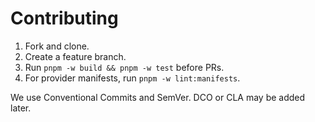 # Contributing

1. Fork and clone. 
2. Create a feature branch.
3. Run `pnpm -w build && pnpm -w test` before PRs.
4. For provider manifests, run `pnpm -w lint:manifests`.

We use Conventional Commits and SemVer. DCO or CLA may be added later.
